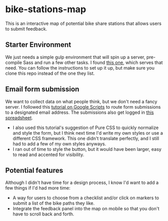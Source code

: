 # bike-stations-map
This is an interactive map of potential bike share stations that allows users to submit feedback.

## Starter Environment
We just needs a simple gulp environment that will spin up a server, pre-compile Sass and run a few other tasks. I found [this one](https://github.com/una/gulp-starter-env
), which serves that need. You can follow the instructions to set up it up, but make sure you clone this repo instead of the one they list.

## Email form submission
We want to collect data on what people think, but we don't need a fancy server. I followed this [tutorial on Google Scripts](https://github.com/dwyl/learn-to-send-email-via-google-script-html-no-server
) to route form submissions to a designated email address. The submissions also get logged in [this spreadsheet](https://docs.google.com/spreadsheets/d/1JMICpFkrbPD09BMSx19zjDElKsM6BMoPY-hYQ1ZaACw/edit?usp=sharing).

- I also used this tutorial's suggestion of Pure CSS to quickly normalize and style the form, but I think next time I'd write my own styles or use a different CSS framework. This one didn't translate perfectly, and I still had to add a few of my own styles anyways.
- I ran out of time to style the button, but it would have been larger, easy to read and accented for visibility.

## Potential features
Although I didn't have time for a design process, I know I'd want to add a few things if I'd had more time:

- A way for users to choose from a checklist and/or click on markers to submit a list of the bike paths they like.
- Integrate the feedback panel into the map on mobile so that you don't have to scroll back and forth.
